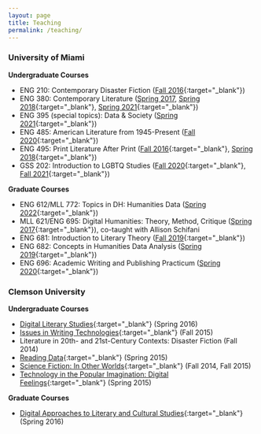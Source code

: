 ```yaml
---
layout: page
title: Teaching
permalink: /teaching/
---
```

### University of Miami

**Undergraduate Courses**

- ENG 210: Contemporary Disaster Fiction ([Fall 2016](https://lindsaythomas.net/eng210h){:target="_blank"})
- ENG 380: Contemporary Literature ([Spring 2017](https://lindsaythomas.net/eng380s17), [Spring 2018](https://lindsaythomas.net/eng380s18){:target="_blank"}, [Spring 2021](https://lindsaythomas.net/eng380s21/){:target="_blank"})
- ENG 395 (special topics): Data & Society ([Spring 2021](https://lindsaythomas.net/eng395s21/){:target="_blank"})
- ENG 485: American Literature from 1945-Present ([Fall 2020](https://lindsaythomas.net/eng-485-f20-syllabus.pdf){:target="_blank"})
- ENG 495: Print Literature After Print ([Fall 2016](https://lindsaythomas.net/eng495f){:target="_blank"}, [Spring 2018](https://lindsaythomas.net/eng380s18){:target="_blank"})
- GSS 202: Introduction to LGBTQ Studies ([Fall 2020](https://lindsaythomas.net/gss-202-f20-syllabus.pdf){:target="_blank"}, [Fall 2021](https://lindsaythomas.net/gss202f21/){:target="_blank"})

**Graduate Courses**

- ENG 612/MLL 772: Topics in DH: Humanities Data ([Spring 2022](https://lindsaythomas.net/eng612s22/){:target="_blank"})
- MLL 621/ENG 695: Digital Humanities: Theory, Method, Critique ([Spring 2017](https://lindsaythomas.net/mll621){:target="_blank"}), co-taught with Allison Schifani
- ENG 681: Introduction to Literary Theory ([Fall 2019](https://lindsaythomas.net/eng681f19/){:target="_blank"})
- ENG 682: Concepts in Humanities Data Analysis ([Spring 2019](http://lindsaythomas.net/eng682s19/){:target="_blank"})
- ENG 696: Academic Writing and Publishing Practicum ([Spring 2020](https://lindsaythomas.net/eng696s20/){:target="_blank"})

### Clemson University

**Undergraduate Courses**

- [Digital Literary Studies](https://lindsaythomas.net/engl4590/){:target="_blank"} (Spring 2016)
- [Issues in Writing Technologies](https://lindsaythomas.net/engl4600/){:target="_blank"} (Fall 2015)
- Literature in 20th- and 21st-Century Contexts: Disaster Fiction (Fall 2014)
- [Reading Data](https://lindsaythomas.net/hon2210/){:target="_blank"} (Spring 2015)
- [Science Fiction: In Other Worlds](https://lindsaythomas.net/engl3560/){:target="_blank"} (Fall 2014, Fall 2015)
- [Technology in the Popular Imagination: Digital Feelings](https://lindsaythomas.net/engl3490/){:target="_blank"} (Spring 2015)

**Graduate Courses**

- [Digital Approaches to Literary and Cultural Studies](https://lindsaythomas.net/engl8120/){:target="_blank"} (Spring 2016)
